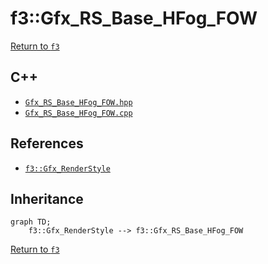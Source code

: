 # f3::Gfx_RS_Base_HFog_FOW

[Return to `f3`](/docs/f3.md)

## C++

- [`Gfx_RS_Base_HFog_FOW.hpp`](/src/f3/Gfx_RS_Base_HFog_FOW.hpp)
- [`Gfx_RS_Base_HFog_FOW.cpp`](/src/f3/Gfx_RS_Base_HFog_FOW.cpp)

## References

- [`f3::Gfx_RenderStyle`](/docs/f3/Gfx_RenderStyle.md)

## Inheritance

```mermaid
graph TD;
    f3::Gfx_RenderStyle --> f3::Gfx_RS_Base_HFog_FOW
```

[Return to `f3`](/docs/f3.md)